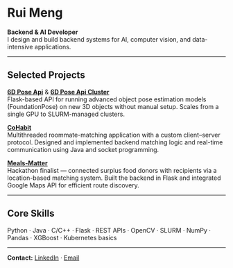 # Rui Meng

**Backend & AI Developer**  
I design and build backend systems for AI, computer vision, and data-intensive applications.

---

## Selected Projects

**[6D Pose Api](https://github.com/mengruigege/pose-api)** & **[6D Pose Api Cluster](https://github.com/match-cow/pose-api-cluster)**  
Flask-based API for running advanced object pose estimation models (FoundationPose) on new 3D objects without manual setup. Scales from a single GPU to SLURM-managed clusters.

**[CoHabit](https://github.com/mengruigege/CoHabit)**  
Multithreaded roommate-matching application with a custom client–server protocol. Designed and implemented backend matching logic and real-time communication using Java and socket programming.

**[Meals-Matter](https://github.com/SanjayVijay27/meals-matter)**  
Hackathon finalist — connected surplus food donors with recipients via a location-based matching system. Built the backend in Flask and integrated Google Maps API for efficient route discovery.

---

## Core Skills

Python · Java · C/C++ · Flask · REST APIs · OpenCV · SLURM · NumPy · Pandas · XGBoost · Kubernetes basics

---

**Contact:** [LinkedIn](https://linkedin.com/in/meng-rui) · [Email](mailto:meng-rui@outlook.com)
